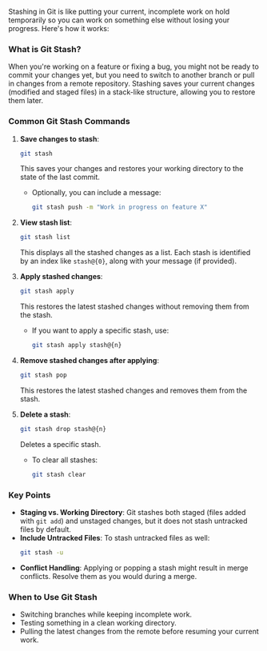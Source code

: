 Stashing in Git is like putting your current, incomplete work on hold temporarily so you can work on something else without losing your progress. Here's how it works:

### What is Git Stash?
When you're working on a feature or fixing a bug, you might not be ready to commit your changes yet, but you need to switch to another branch or pull in changes from a remote repository. Stashing saves your current changes (modified and staged files) in a stack-like structure, allowing you to restore them later.

### Common Git Stash Commands
1. **Save changes to stash**:
   ```bash
   git stash
   ```
   This saves your changes and restores your working directory to the state of the last commit.

   - Optionally, you can include a message:
     ```bash
     git stash push -m "Work in progress on feature X"
     ```

2. **View stash list**:
   ```bash
   git stash list
   ```
   This displays all the stashed changes as a list. Each stash is identified by an index like `stash@{0}`, along with your message (if provided).

3. **Apply stashed changes**:
   ```bash
   git stash apply
   ```
   This restores the latest stashed changes without removing them from the stash.

   - If you want to apply a specific stash, use:
     ```bash
     git stash apply stash@{n}
     ```

4. **Remove stashed changes after applying**:
   ```bash
   git stash pop
   ```
   This restores the latest stashed changes and removes them from the stash.

5. **Delete a stash**:
   ```bash
   git stash drop stash@{n}
   ```
   Deletes a specific stash.

   - To clear all stashes:
     ```bash
     git stash clear
     ```

### Key Points
- **Staging vs. Working Directory**: Git stashes both staged (files added with `git add`) and unstaged changes, but it does not stash untracked files by default.
- **Include Untracked Files**: To stash untracked files as well:
  ```bash
  git stash -u
  ```
- **Conflict Handling**: Applying or popping a stash might result in merge conflicts. Resolve them as you would during a merge.

### When to Use Git Stash
- Switching branches while keeping incomplete work.
- Testing something in a clean working directory.
- Pulling the latest changes from the remote before resuming your current work.
